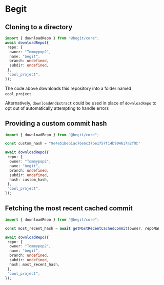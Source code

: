 # Begit

## Cloning to a directory

```ts
import { downloadRepo } from "@begit/core";
await downloadRepo({
 repo: {
  owner: "Tommypop2",
  name: "begit",
  branch: undefined,
  subdir: undefined,
 },
 "cool_project",
});
```

The code above downloads this repository into a folder named `cool_project`.

Alternatively, `downloadAndExtract` could be used in place of `downloadRepo` to opt out of automatically attempting to handle errors

## Providing a custom commit hash

```ts
import { downloadRepo } from "@begit/core";

const custom_hash = "9e4e51beb1ac76e6c37be1757f14b904617a2f9b"

await downloadRepo({
 repo: {
  owner: "Tommypop2",
  name: "begit",
  branch: undefined,
  subdir: undefined,
  hash: custom_hash,
 },
 "cool_project",
});
```

## Fetching the most recent cached commit

```ts
import { downloadRepo } from "@begit/core";

const most_recent_hash = await getMostRecentCachedCommit(owner, repoName); // string | undefined

await downloadRepo({
 repo: {
  owner: "Tommypop2",
  name: "begit",
  branch: undefined,
  subdir: undefined,
  hash: most_recent_hash,
 },
 "cool_project",
});
```
